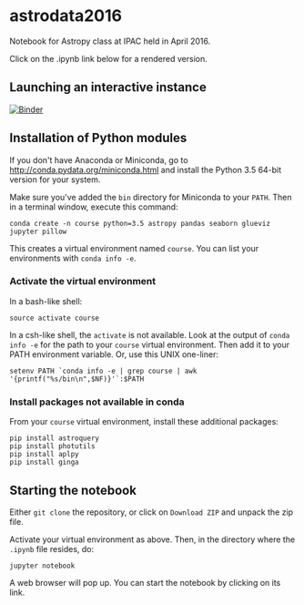 # astrodata2016
Notebook for Astropy class at IPAC held in April 2016.

Click on the .ipynb link below for a rendered version.

## Launching an interactive instance

[![Binder](http://mybinder.org/badge.svg)](http://mybinder.org/repo/stargaser/astrodata2016)

## Installation of Python modules
If you don't have Anaconda or Miniconda, go to http://conda.pydata.org/miniconda.html and install the Python 3.5 64-bit version for your system. 

Make sure you've added the `bin` directory for Miniconda to your `PATH`. Then in a terminal window, execute this command:
```
conda create -n course python=3.5 astropy pandas seaborn glueviz jupyter pillow
```
This creates a virtual environment named `course`. You can list your environments with `conda info -e`.

### Activate the virtual environment

In a bash-like shell:
```
source activate course
```

In a csh-like shell, the `activate` is not available. Look at the output of `conda info -e` for the path to your `course`
virtual environment. Then add it to your PATH environment variable. Or, use this UNIX one-liner:
```
setenv PATH `conda info -e | grep course | awk '{printf("%s/bin\n",$NF)}'`:$PATH
```

### Install packages not available in conda

From your `course` virtual environment, install these additional packages:

```
pip install astroquery
pip install photutils
pip install aplpy
pip install ginga
```

## Starting the notebook
Either `git clone` the repository, or click on `Download ZIP` and unpack the zip file.

Activate your virtual environment as above. Then, in the directory where the `.ipynb` file resides, do:
```
jupyter notebook
```

A web browser will pop up. You can start the notebook by clicking on its link.
